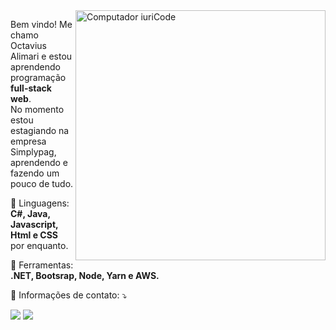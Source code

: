 <img src="https://raw.githubusercontent.com/MicaelliMedeiros/micaellimedeiros/master/image/computer-illustration.png" min-width="400px" max-width="400px" width="400px" align="right" alt="Computador iuriCode">

<p align="left"> 
  Bem vindo! Me chamo Octavius Alimari e estou aprendendo programação <strong>full-stack web</strong>.<br>
  No momento estou estagiando na empresa Simplypag, aprendendo e fazendo um pouco de tudo.
</p>

<p align="left">
  🦄 Linguagens: <strong>C#, Java, Javascript, Html e CSS</strong> por enquanto.
</p>

<p align="left">
  💼 Ferramentas: <strong>.NET, Bootsrap, Node, Yarn e AWS.</strong>
</p>

<p align="left">
  💌 Informações de contato: ⤵️
</p>

<p align="left">
  <a href="mailto:octaviusalimari654@gmail.com" alt="Gmail">
  <img src="https://img.shields.io/badge/-Gmail-FF0000?style=flat-square&labelColor=FF0000&logo=gmail&logoColor=white&link=LINK-DO-SEU-EMAIL" /></a>

  <a href="https://api.whatsapp.com/send?phone=5511942406917hatsApp">
  <img src="https://img.shields.io/badge/-WhatsApp-25d366?style=flat-square&labelColor=25d366&logo=whatsapp&logoColor=white&link=API-DO-SEU-WHATSAPP"/></a>
